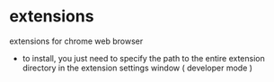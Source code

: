 # extensions
extensions for chrome web browser

- to install, you just need to specify the path to the entire extension directory in the extension settings window ( developer mode )
